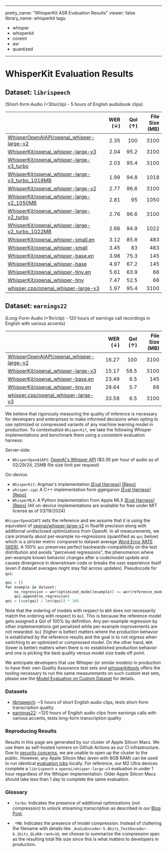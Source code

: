 
---
pretty_name: "WhisperKit ASR Evaluation Results"
viewer: false
library_name: whisperkit
tags:
- whisper
- whisperkit
- coreml
- asr
- quantized
---
# WhisperKit Evaluation Results



## Dataset: `librispeech`
(Short-form Audio (<30s/clip) - 5 hours of English audiobook clips)

|                                                                                                                                                                            |   WER (↓) |   QoI (↑) |   File Size (MB) |
|:---------------------------------------------------------------------------------------------------------------------------------------------------------------------------|----------:|----------:|-----------------:|
| [WhisperOpenAIAPI/openai_whisper-large-v2](https://hf.co/datasets/argmaxinc/whisperkit-evals/tree/main/WhisperOpenAIAPI/openai_whisper-large-v2/librispeech)               |      2.35 |     100   |             3100 |
| [WhisperKit/openai_whisper-large-v3](https://hf.co/datasets/argmaxinc/whisperkit-evals/tree/main/WhisperKit/openai_whisper-large-v3/librispeech)                           |      2.04 |      95.2 |             3100 |
| [WhisperKit/openai_whisper-large-v3_turbo](https://hf.co/datasets/argmaxinc/whisperkit-evals/tree/main/WhisperKit/openai_whisper-large-v3_turbo/librispeech)               |      2.03 |      95.4 |             3100 |
| [WhisperKit/openai_whisper-large-v3_turbo_1018MB](https://hf.co/datasets/argmaxinc/whisperkit-evals/tree/main/WhisperKit/openai_whisper-large-v3_turbo_1018MB/librispeech) |      1.99 |      94.8 |             1018 |
| [WhisperKit/openai_whisper-large-v2](https://hf.co/datasets/argmaxinc/whisperkit-evals/tree/main/WhisperKit/openai_whisper-large-v2/librispeech)                           |      2.77 |      96.6 |             3100 |
| [WhisperKit/openai_whisper-large-v2_1050MB](https://hf.co/datasets/argmaxinc/whisperkit-evals/tree/main/WhisperKit/openai_whisper-large-v2_1050MB/librispeech)             |      2.81 |      95   |             1050 |
| [WhisperKit/openai_whisper-large-v2_turbo](https://hf.co/datasets/argmaxinc/whisperkit-evals/tree/main/WhisperKit/openai_whisper-large-v2_turbo/librispeech)               |      2.76 |      96.6 |             3100 |
| [WhisperKit/openai_whisper-large-v2_turbo_1022MB](https://hf.co/datasets/argmaxinc/whisperkit-evals/tree/main/WhisperKit/openai_whisper-large-v2_turbo_1022MB/librispeech) |      2.66 |      94.9 |             1022 |
| [WhisperKit/openai_whisper-small.en](https://hf.co/datasets/argmaxinc/whisperkit-evals/tree/main/WhisperKit/openai_whisper-small.en/librispeech)                           |      3.12 |      85.8 |              483 |
| [WhisperKit/openai_whisper-small](https://hf.co/datasets/argmaxinc/whisperkit-evals/tree/main/WhisperKit/openai_whisper-small/librispeech)                                 |      3.45 |      83   |              483 |
| [WhisperKit/openai_whisper-base.en](https://hf.co/datasets/argmaxinc/whisperkit-evals/tree/main/WhisperKit/openai_whisper-base.en/librispeech)                             |      3.98 |      75.3 |              145 |
| [WhisperKit/openai_whisper-base](https://hf.co/datasets/argmaxinc/whisperkit-evals/tree/main/WhisperKit/openai_whisper-base/librispeech)                                   |      4.97 |      67.2 |              145 |
| [WhisperKit/openai_whisper-tiny.en](https://hf.co/datasets/argmaxinc/whisperkit-evals/tree/main/WhisperKit/openai_whisper-tiny.en/librispeech)                             |      5.61 |      63.9 |               66 |
| [WhisperKit/openai_whisper-tiny](https://hf.co/datasets/argmaxinc/whisperkit-evals/tree/main/WhisperKit/openai_whisper-tiny/librispeech)                                   |      7.47 |      52.5 |               66 |
| [whisper.cpp/openai_whisper-large-v3](https://hf.co/datasets/argmaxinc/whisperkit-evals/tree/main/whisper.cpp/openai_whisper-large-v3/librispeech)                         |      1.97 |      95.4 |             3100 |

## Dataset: `earnings22`
(Long-Form Audio (>1hr/clip) - 120 hours of earnings call recordings in English with various accents)

|                                                                                                                                                             |   WER (↓) |   QoI (↑) |   File Size (MB) |
|:------------------------------------------------------------------------------------------------------------------------------------------------------------|----------:|----------:|-----------------:|
| [WhisperOpenAIAPI/openai_whisper-large-v2](https://hf.co/datasets/argmaxinc/whisperkit-evals/tree/main/WhisperOpenAIAPI/openai_whisper-large-v2/earnings22) |     16.27 |     100   |             3100 |
| [WhisperKit/openai_whisper-large-v3](https://hf.co/datasets/argmaxinc/whisperkit-evals/tree/main/WhisperKit/openai_whisper-large-v3/earnings22)             |     15.17 |      58.5 |             3100 |
| [WhisperKit/openai_whisper-base.en](https://hf.co/datasets/argmaxinc/whisperkit-evals/tree/main/WhisperKit/openai_whisper-base.en/earnings22)               |     23.49 |       6.5 |              145 |
| [WhisperKit/openai_whisper-tiny.en](https://hf.co/datasets/argmaxinc/whisperkit-evals/tree/main/WhisperKit/openai_whisper-tiny.en/earnings22)               |     28.64 |       5.7 |               66 |
| [whisper.cpp/openai_whisper-large-v3](https://hf.co/datasets/argmaxinc/whisperkit-evals/tree/main/whisper.cpp/openai_whisper-large-v3/earnings22)           |     33.58 |       6.5 |             3100 |


We believe that rigorously measuring the quality of inference is necessary for developers and
enterprises to make informed decisions when opting to use optimized or compressed variants of
any machine learning model in production. To contextualize `WhisperKit`, we take the following Whisper
implementations and benchmark them using a consistent evaluation harness:

Server-side:
- `WhisperOpenAIAPI`: [OpenAI's Whisper API](https://platform.openai.com/docs/guides/speech-to-text)
($0.36 per hour of audio as of 02/29/24, 25MB file size limit per request)

On-device:
- `WhisperKit`: Argmax's implementation [[Eval Harness]](https://github.com/argmaxinc/whisperkittools/blob/main/whisperkit/pipelines.py#L100) [[Repo]](https://github.com/argmaxinc/WhisperKit)
- `whisper.cpp`: A C++ implementation form ggerganov [[Eval Harness]](https://github.com/argmaxinc/whisperkittools/blob/main/whisperkit/pipelines.py#L212) [[Repo]](https://github.com/ggerganov/whisper.cpp)
- `WhisperMLX`: A Python implementation from Apple MLX [[Eval Harness]](https://github.com/argmaxinc/whisperkittools/blob/main/whisperkit/pipelines.py#L338) [[Repo]](https://github.com/ml-explore/mlx-examples/blob/main/whisper/whisper/transcribe.py)
(All on-device implementations are available for free under MIT license as of 03/19/2024)

`WhisperOpenAIAPI` sets the reference and we assume that it is using the equivalent of [openai/whisper-large-v2](https://huggingface.co/openai/whisper-large-v2)
in float16 precision along with additional undisclosed optimizations from OpenAI. In all measurements, we care primarily about per-example no-regressions (quantified as `qoi` below)
which is a stricter metric compared to dataset average [Word Error RATE (WER)](https://en.wikipedia.org/wiki/Word_error_rate). A 100% `qoi` preserves perfect backwards-compatibility on the test distribution and avoids "perceived regressions", the phenomenon
where per-example known behavior changes after a code/model update and causes divergence in downstream code or breaks the user experience itself (even if dataset averages might stay flat
across updates). Pseudocode for `qoi`:

```python
qoi = []
for example in dataset:
    no_regression = wer(optimized_model(example)) <= wer(reference_model(example))
    qoi.append(no_regression)
qoi = (sum(qoi) / len(qoi)) * 100.
```

Note that the ordering of models with respect to `WER` does not necessarily match the ordering with respect to `QoI`. This is because the reference model gets assigned
a QoI of 100% by definition. Any per-example regression by other implementations get penalized while per-example improvements are not rewarded. `QoI` (higher is better) matters
where the production behavior is established by the reference results and the goal is to not regress when switching to an optimized or compressed model. On the other hand,
`WER` (lower is better) matters when there is no established production behavior and one is picking the best quality versus model size trade off point.

We anticipate developers that use Whisper (or similar models) in production to have their own Quality Assurance test sets and [whisperkittools](https://github.com/argmaxinc/whisperkittools) offers
the tooling necessary to run the same measurements on such custom test sets, please see the [Model Evaluation on Custom Dataset]((https://github.com/argmaxinc/whisperkittools)) for details.

### Datasets
- [librispeech](https://huggingface.co/datasets/argmaxinc/librispeech): ~5 hours of short English audio clips, tests short-form transcription quality
- [earnings22](https://huggingface.co/datasets/argmaxinc/earnings22): ~120 hours of English audio clips from earnings calls with various accents, tests long-form transcription quality

### Reproducing Results
Results in this page are generated by our cluster of Apple Silicon Macs. We use them as self-hosted runners on
Github Actions as our CI infrastructure. Due to [security concerns](https://docs.github.com/en/actions/security-guides/security-hardening-for-github-actions#hardening-for-self-hosted-runners),
we are unable to open up the cluster to the public. However, any Apple Silicon Mac (even with 8GB RAM) can be used to
run identical [evaluation jobs](#evaluation) locally. For reference, our M2 Ultra devices complete a `librispeech` + `openai/whisper-large-v3`
evaluation in under 1 hour regardless of the Whisper implementation. Older Apple Silicon Macs should take less than 1 day to complete the same evaluation.



### Glossary

- `_turbo`: Indicates the presence of additional optimizations (not compression) to unlock streaming transcription
as described in our [Blog Post](https://www.takeargmax.com/blog/whisperkit).

- `_*MB`: Indicates the presence of model compression. Instead of cluttering the filename with details like
`_AudioEncoder-5.8bits_TextDecoder-6.1bits_QLoRA-rank=16`, we choose to summarize the compression spec as the
resulting total file size since this is what matters to developers in production.

